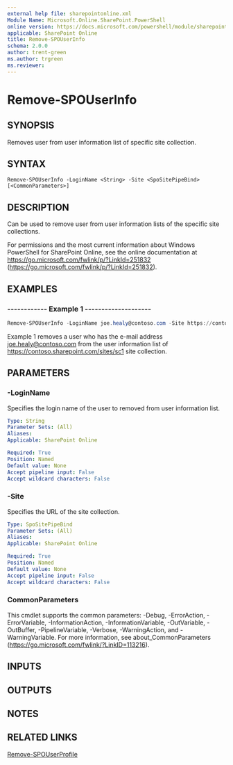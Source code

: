 ```yaml
---
external help file: sharepointonline.xml
Module Name: Microsoft.Online.SharePoint.PowerShell
online version: https://docs.microsoft.com/powershell/module/sharepoint-online/remove-spouserinfo
applicable: SharePoint Online
title: Remove-SPOUserInfo
schema: 2.0.0
author: trent-green
ms.author: trgreen
ms.reviewer:
---
```


# Remove-SPOUserInfo

## SYNOPSIS
Removes user from user information list of specific site collection.

## SYNTAX

```
Remove-SPOUserInfo -LoginName <String> -Site <SpoSitePipeBind> [<CommonParameters>]
```

## DESCRIPTION
Can be used to remove user from user information lists of the specific site collections.

For permissions and the most current information about Windows PowerShell for SharePoint Online, see the online documentation at https://go.microsoft.com/fwlink/p/?LinkId=251832 (https://go.microsoft.com/fwlink/p/?LinkId=251832).

## EXAMPLES

###   ------------ Example 1 --------------------
```powershell
Remove-SPOUserInfo -LoginName joe.healy@contoso.com -Site https://contoso.sharepoint.com/sites/sc1
```
Example 1 removes a user who has the e-mail address joe.healy@contoso.com from the user information list of https://contoso.sharepoint.com/sites/sc1 site collection.

## PARAMETERS

### -LoginName
Specifies the login name of the user to removed from user information list.

```yaml
Type: String
Parameter Sets: (All)
Aliases:
Applicable: SharePoint Online

Required: True
Position: Named
Default value: None
Accept pipeline input: False
Accept wildcard characters: False
```

### -Site
Specifies the URL of the site collection.

```yaml
Type: SpoSitePipeBind
Parameter Sets: (All)
Aliases:
Applicable: SharePoint Online

Required: True
Position: Named
Default value: None
Accept pipeline input: False
Accept wildcard characters: False
```

### CommonParameters
This cmdlet supports the common parameters: -Debug, -ErrorAction, -ErrorVariable, -InformationAction, -InformationVariable, -OutVariable, -OutBuffer, -PipelineVariable, -Verbose, -WarningAction, and -WarningVariable. For more information, see about_CommonParameters (https://go.microsoft.com/fwlink/?LinkID=113216).

## INPUTS

## OUTPUTS

## NOTES

## RELATED LINKS

[Remove-SPOUserProfile](Remove-SPOUserProfile.md)
